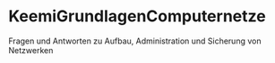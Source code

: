 KeemiGrundlagenComputernetze
============================

Fragen und Antworten zu Aufbau, Administration und Sicherung von Netzwerken
